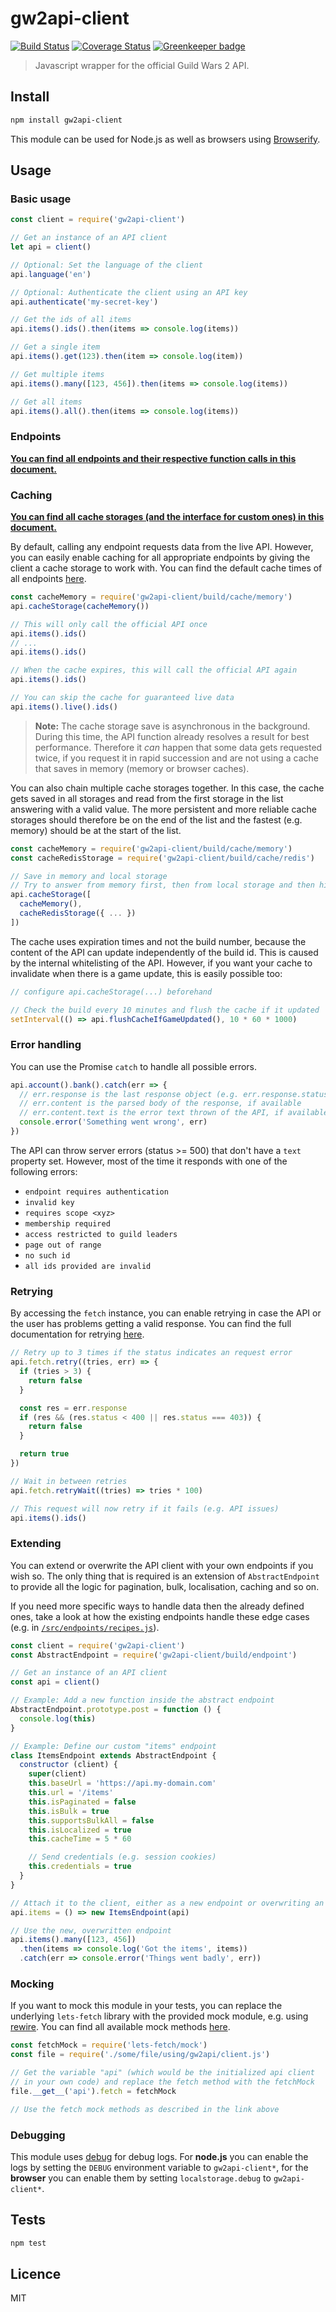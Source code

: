# gw2api-client

[![Build Status](https://img.shields.io/travis/queicherius/gw2api-client.svg?style=flat-square)](https://travis-ci.org/queicherius/gw2api-client)
[![Coverage Status](https://img.shields.io/codecov/c/github/queicherius/gw2api-client/master.svg?style=flat-square)](https://codecov.io/github/queicherius/gw2api-client) [![Greenkeeper badge](https://badges.greenkeeper.io/queicherius/gw2api-client.svg)](https://greenkeeper.io/)

> Javascript wrapper for the official Guild Wars 2 API.

## Install

```bash
npm install gw2api-client
```

This module can be used for Node.js as well as browsers using [Browserify](https://github.com/substack/browserify-handbook#how-node_modules-works). 

## Usage

### Basic usage

```js
const client = require('gw2api-client')

// Get an instance of an API client
let api = client()

// Optional: Set the language of the client
api.language('en')

// Optional: Authenticate the client using an API key
api.authenticate('my-secret-key')

// Get the ids of all items
api.items().ids().then(items => console.log(items))

// Get a single item
api.items().get(123).then(item => console.log(item))

// Get multiple items
api.items().many([123, 456]).then(items => console.log(items))

// Get all items
api.items().all().then(items => console.log(items))
```

### Endpoints

**[You can find all endpoints and their respective function calls in this document.](./docs/endpoints.md)**

### Caching

**[You can find all cache storages (and the interface for custom ones) in this document.](./docs/cache-storages.md)**

By default, calling any endpoint requests data from the live API. However, you can easily enable caching for all appropriate endpoints by giving the client a cache storage to work with. You can find the default cache times of all endpoints [here](./docs/endpoints.md).

```js
const cacheMemory = require('gw2api-client/build/cache/memory')
api.cacheStorage(cacheMemory())

// This will only call the official API once
api.items().ids()
// ...
api.items().ids()

// When the cache expires, this will call the official API again
api.items().ids()

// You can skip the cache for guaranteed live data
api.items().live().ids()
```

> **Note:** The cache storage save is asynchronous in the background. During this time, the API function already resolves a result for best performance. Therefore it *can* happen that some data gets requested twice, if you request it in rapid succession and are not using a cache that saves in memory (memory or browser caches).

You can also chain multiple cache storages together. In this case, the cache gets saved in all storages and read from the first storage in the list answering with a valid value. The more persistent and more reliable cache storages should therefore be on the end of the list and the fastest (e.g. memory) should be at the start of the list.

```js
const cacheMemory = require('gw2api-client/build/cache/memory')
const cacheRedisStorage = require('gw2api-client/build/cache/redis')

// Save in memory and local storage
// Try to answer from memory first, then from local storage and then hit the API
api.cacheStorage([
  cacheMemory(),
  cacheRedisStorage({ ... })
])
```

The cache uses expiration times and not the build number, because the content of the API can update independently of the build id. This is caused by the internal whitelisting of the API. However, if you want your cache to invalidate when there is a game update, this is easily possible too:

```js
// configure api.cacheStorage(...) beforehand

// Check the build every 10 minutes and flush the cache if it updated
setInterval(() => api.flushCacheIfGameUpdated(), 10 * 60 * 1000)
```

### Error handling

You can use the Promise `catch` to handle all possible errors.

```js
api.account().bank().catch(err => {
  // err.response is the last response object (e.g. err.response.status)
  // err.content is the parsed body of the response, if available
  // err.content.text is the error text thrown of the API, if available
  console.error('Something went wrong', err)
})
```

The API can throw server errors (status >= 500) that don't have a `text` property set. However, most of the time it responds with one of the following errors:

- `endpoint requires authentication`
- `invalid key`
- `requires scope <xyz>`
- `membership required`
- `access restricted to guild leaders`
- `page out of range`
- `no such id`
- `all ids provided are invalid`

### Retrying

By accessing the `fetch` instance, you can enable retrying in case the API or the user has problems getting a valid response. You can find the full documentation for retrying [here](https://github.com/queicherius/lets-fetch#retrying).

```js
// Retry up to 3 times if the status indicates an request error
api.fetch.retry((tries, err) => {
  if (tries > 3) { 
    return false
  }

  const res = err.response
  if (res && (res.status < 400 || res.status === 403)) {
    return false
  }

  return true
})

// Wait in between retries
api.fetch.retryWait((tries) => tries * 100)

// This request will now retry if it fails (e.g. API issues)
api.items().ids()
```

### Extending

You can extend or overwrite the API client with your own endpoints if you wish so. The only thing that is required is an extension of `AbstractEndpoint` to provide all the logic for pagination, bulk, localisation, caching and so on.

If you need more specific ways to handle data then the already defined ones, take a look at how the existing endpoints handle these edge cases (e.g. in [`/src/endpoints/recipes.js`](/src/endpoints/recipes.js)).

```js
const client = require('gw2api-client')
const AbstractEndpoint = require('gw2api-client/build/endpoint')

// Get an instance of an API client
const api = client()

// Example: Add a new function inside the abstract endpoint
AbstractEndpoint.prototype.post = function () {
  console.log(this)
}

// Example: Define our custom "items" endpoint
class ItemsEndpoint extends AbstractEndpoint {
  constructor (client) {
    super(client)
    this.baseUrl = 'https://api.my-domain.com'
    this.url = '/items'
    this.isPaginated = false
    this.isBulk = true
    this.supportsBulkAll = false
    this.isLocalized = true
    this.cacheTime = 5 * 60

    // Send credentials (e.g. session cookies)
    this.credentials = true
  }
}

// Attach it to the client, either as a new endpoint or overwriting an already existing one
api.items = () => new ItemsEndpoint(api)

// Use the new, overwritten endpoint
api.items().many([123, 456])
  .then(items => console.log('Got the items', items))
  .catch(err => console.error('Things went badly', err))
```

### Mocking

If you want to mock this module in your tests, you can replace the underlying `lets-fetch` library with the provided mock module, e.g. using [rewire](https://github.com/speedskater/babel-plugin-rewire). You can find all available mock methods [here](https://github.com/queicherius/lets-fetch#mocking).

```js
const fetchMock = require('lets-fetch/mock')
const file = require('./some/file/using/gw2api/client.js')

// Get the variable "api" (which would be the initialized api client
// in your own code) and replace the fetch method with the fetchMock
file.__get__('api').fetch = fetchMock

// Use the fetch mock methods as described in the link above
```

### Debugging

This module uses [debug](https://www.npmjs.com/package/debug) for debug logs. For **node.js** you can enable the logs by setting the `DEBUG` environment variable to `gw2api-client*`, for the **browser** you can enable them by setting `localstorage.debug` to `gw2api-client*`.

## Tests

```bash
npm test
```

## Licence

MIT
